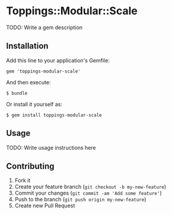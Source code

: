 # Toppings::Modular::Scale

TODO: Write a gem description

## Installation

Add this line to your application's Gemfile:

    gem 'toppings-modular-scale'

And then execute:

    $ bundle

Or install it yourself as:

    $ gem install toppings-modular-scale

## Usage

TODO: Write usage instructions here

## Contributing

1. Fork it
2. Create your feature branch (`git checkout -b my-new-feature`)
3. Commit your changes (`git commit -am 'Add some feature'`)
4. Push to the branch (`git push origin my-new-feature`)
5. Create new Pull Request
